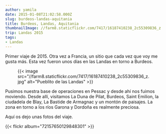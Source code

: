 ```yaml
---
author: yamila
date: 2015-01-08T21:02:58.000Z
slug: burdeos-landas-aquitania
title: Burdeos, Landas, Aquitania
thumbnailImage: //farm8.staticflickr.com/7417/16187410238_2c55309836_z.jpg
trip: Landas 2015
tags:
- Landas
---
```



Primer viaje de 2015. Otra vez a Francia, un sitio que cada vez que voy me gusta más. Esta vez fueron unos días en las Landas en torno a Burdeos.

<figure>
{{< image src="//farm8.staticflickr.com/7417/16187410238_2c55309836_z.jpg" alt="Pueblito de las Landas" >}}
</figure>

Pusimos nuestra base de operaciones en Pessac y desde ahí nos fuimos moviendo. Desde allí, visitamos La Duna de Pilat, Burdeos, Saint Emilion, la ciudadela de Blay, La Bastide de Armagnac y un montón de paisajes. La zona en torno a los ríos Garona y Dordoña es realmente preciosa.

Aquí os dejo unas fotos del viaje.

{{< flickr album="72157650129848301" >}}
